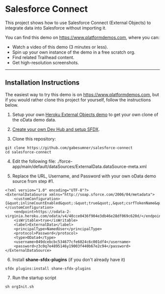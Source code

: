 # Salesforce Connect

This project shows how to use Salesforce Connect (External Objects) to integrate data into Salesforce without importing it. 

You can find this demo on <https://www.platformdemos.com>, where you can:

- Watch a video of this demo (3 minutes or less).
- Spin up your own instance of the demo in a free scratch org.
- Find related Trailhead content.
- Get high-resolution screenshots.

___

## Installation Instructions

The easiest way to try this demo is on <https://www.platformdemos.com>, but if you would rather clone this project for yourself, follow the instructions below.

1. Setup your own [Heroku External Objects demo](https://github.com/gabesumner/heroku-external-objects) to get your own clone of the oData demo data.

2. [Create your own Dev Hub and setup SFDX](https://trailhead.salesforce.com/en/content/learn/modules/sfdx_app_dev/sfdx_app_dev_setup_dx).

3. Clone this repository:

```
git clone https://github.com/gabesumner/salesforce-connect
cd salesforce-connect
```

4. Edit the following file: ./force-app/main/default/dataSources/ExternalData.dataSource-meta.xml

5. Replace the URL, Username, and Password with your own oData demo source from step #1.

```
<?xml version="1.0" encoding="UTF-8"?>
<ExternalDataSource xmlns="http://soap.sforce.com/2006/04/metadata">
    <customConfiguration>{&quot;inlineCountEnabled&quot;:&quot;true&quot;,&quot;csrfTokenName&quot;:&quot;&quot;,&quot;requestCompression&quot;:&quot;false&quot;,&quot;pagination&quot;:&quot;CLIENT&quot;,&quot;noIdMapping&quot;:&quot;false&quot;,&quot;format&quot;:&quot;JSON&quot;,&quot;compatibility&quot;:&quot;DEFAULT&quot;,&quot;csrfTokenEnabled&quot;:&quot;false&quot;,&quot;timeout&quot;:&quot;120&quot;,&quot;searchEnabled&quot;:&quot;true&quot;,&quot;ChangeTrackingEnabled&quot;:&quot;false&quot;}</customConfiguration>
    <endpoint>https://odata-2-virginia.heroku.com/odata/v4/48cce0436f904e3db46e28df069c620d/</endpoint>
    <isWritable>true</isWritable>
    <label>ExternalData</label>
    <principalType>NamedUser</principalType>
    <protocol>Password</protocol>
    <type>OData4</type>
    <username>849dcebcbc534677cfe6024c6c001df4</username>
    <password>z3c0q7e4895146y19003f440b67e2c94</password>
</ExternalDataSource>
```

6. Install **shane-sfdx-plugins** (if you don't already have it)

```
sfdx plugins:install shane-sfdx-plugins
```

7. Run the startup script

```
sh orgInit.sh
```